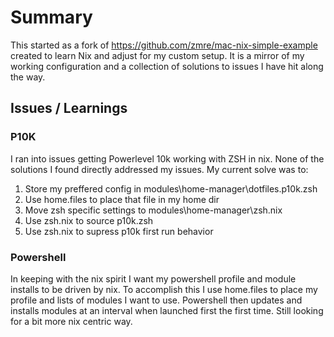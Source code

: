 # Summary

This started as a fork of https://github.com/zmre/mac-nix-simple-example created to learn Nix and adjust for my custom setup. It is a mirror of my working configuration and a collection of solutions to issues I have hit along the way.

## Issues / Learnings

### P10K
I ran into issues getting Powerlevel 10k working with ZSH in nix. None of the solutions I found directly addressed my issues. My current solve was to:
1. Store my preffered config in modules\home-manager\dotfiles.p10k.zsh
2. Use home.files to place that file in my home dir
3. Move zsh specific settings to modules\home-manager\zsh.nix
4. Use zsh.nix to source p10k.zsh
5. Use zsh.nix to supress p10k first run behavior

### Powershell
In keeping with the nix spirit I want my powershell profile and module installs to be driven by nix. To accomplish this I use home.files to place my profile and lists of modules I want to use. Powershell then updates and installs modules at an interval when launched first the first time. Still looking for a bit more nix centric way.